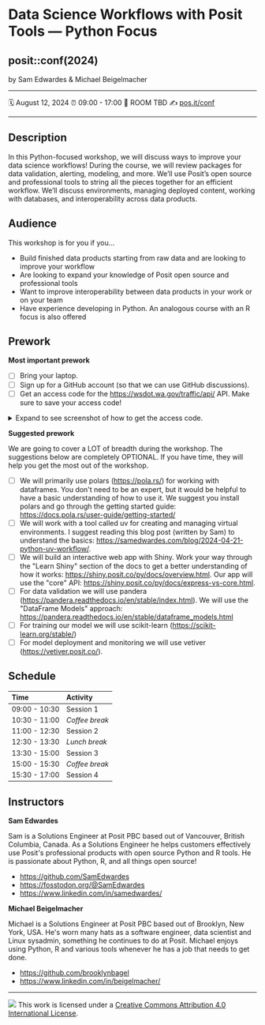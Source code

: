 # Data Science Workflows with Posit Tools — Python Focus

## posit::conf(2024)

by Sam Edwardes & Michael Beigelmacher

-----

:spiral_calendar: August 12, 2024
:alarm_clock:     09:00 - 17:00
:hotel:           ROOM TBD
:writing_hand:    [pos.it/conf](http://pos.it/conf)

-----

## Description

In this Python-focused workshop, we will discuss ways to improve your data science workflows! During the course, we will review packages for data validation, alerting, modeling, and more. We’ll use Posit’s open source and professional tools to string all the pieces together for an efficient workflow. We’ll discuss environments, managing deployed content, working with databases, and interoperability across data products.

## Audience

This workshop is for you if you...

- Build finished data products starting from raw data and are looking to improve your workflow
- Are looking to expand your knowledge of Posit open source and professional tools
- Want to improve interoperability between data products in your work or on your team
- Have experience developing in Python. An analogous course with an R focus is also offered

## Prework

**Most important prework**

- [ ] Bring your laptop.
- [ ] Sign up for a GitHub account (so that we can use GitHub discussions).
- [ ] Get an access code for the <https://wsdot.wa.gov/traffic/api/> API. Make sure to save your access code!

<details>
<summary>Expand to see screenshot of how to get the access code.</summary>

![Get the access code for the wsdot API](assets/imgs/wsdot-access-token.png)

</details>

**Suggested prework**

We are going to cover a LOT of breadth during the workshop. The suggestions below are completely OPTIONAL. If you have time, they will help you get the most out of the workshop.

- [ ] We will primarily use polars (https://pola.rs/) for working with dataframes. You don't need to be an expert, but it would be helpful to have a basic understanding of how to use it. We suggest you install polars and go through the getting started guide: https://docs.pola.rs/user-guide/getting-started/
- [ ] We will work with a tool called uv for creating and managing virtual environments. I suggest reading this blog post (written by Sam) to understand the basics: https://samedwardes.com/blog/2024-04-21-python-uv-workflow/.
- [ ] We will build an interactive web app with Shiny. Work your way through the "Learn Shiny" section of the docs to get a better understanding of how it works: https://shiny.posit.co/py/docs/overview.html. Our app will use the "core" API: https://shiny.posit.co/py/docs/express-vs-core.html.
- [ ] For data validation we will use pandera (https://pandera.readthedocs.io/en/stable/index.html). We will use the "DataFrame Models" approach: https://pandera.readthedocs.io/en/stable/dataframe_models.html
- [ ] For training our model we will use scikit-learn (https://scikit-learn.org/stable/)
- [ ] For model deployment and monitoring we will use vetiver (https://vetiver.posit.co/).

## Schedule

| Time          | Activity         |
| :------------ | :--------------- |
| 09:00 - 10:30 | Session 1        |
| 10:30 - 11:00 | *Coffee break*   |
| 11:00 - 12:30 | Session 2        |
| 12:30 - 13:30 | *Lunch break*    |
| 13:30 - 15:00 | Session 3        |
| 15:00 - 15:30 | *Coffee break*   |
| 15:30 - 17:00 | Session 4        |

## Instructors

**Sam Edwardes**

Sam is a Solutions Engineer at Posit PBC based out of Vancouver, British Columbia, Canada. As a Solutions Engineer he helps customers effectively use Posit's professional products with open source Python and R tools. He is passionate about Python, R, and all things open source!

- https://github.com/SamEdwardes
- https://fosstodon.org/@SamEdwardes
- https://www.linkedin.com/in/samedwardes/

**Michael Beigelmacher**

Michael is a Solutions Engineer at Posit PBC based out of Brooklyn, New York, USA. He's worn many hats as a software engineer, data scientist and Linux sysadmin, something he continues to do at Posit. Michael enjoys using Python, R and various tools whenever he has a job that needs to get done.

- https://github.com/brooklynbagel
- https://www.linkedin.com/in/beigelmacher/

-----

![](https://i.creativecommons.org/l/by/4.0/88x31.png) This work is
licensed under a [Creative Commons Attribution 4.0 International
License](https://creativecommons.org/licenses/by/4.0/).
